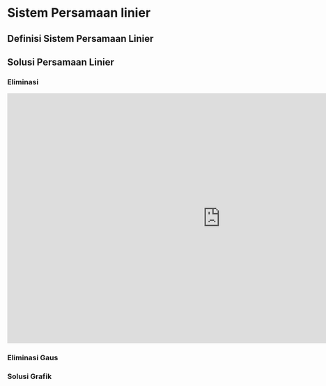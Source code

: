 # Sistem Persamaan linier

## Definisi Sistem Persamaan Linier

## Solusi Persamaan Linier

### Eliminasi

<iframe scrolling="no" title="Simultaneous Equations:Elimination" src="https://www.geogebra.org/material/iframe/id/MXa3HKy3/width/977/height/574/border/888888/sfsb/true/smb/false/stb/false/stbh/false/ai/false/asb/false/sri/true/rc/false/ld/false/sdz/true/ctl/false" width="977px" height="574px" style="border:0px;"> </iframe>

### Eliminasi Gaus

### Solusi Grafik

```{tableofcontents}
```
